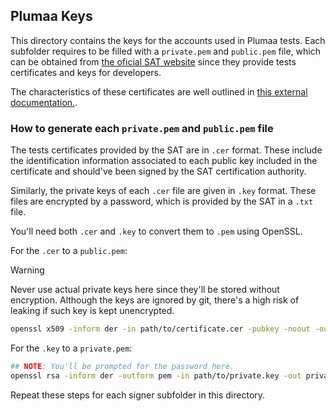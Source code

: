 ## Plumaa Keys

This directory contains the keys for the accounts used in Plumaa tests. Each subfolder requires to be filled with a `private.pem` and `public.pem` file, which can be obtained from [the oficial SAT website](http://omawww.sat.gob.mx/tramitesyservicios/Paginas/certificado_sello_digital.htm) since they provide tests certificates and keys for developers.

The characteristics of these certificates are well outlined in [this external documentation.](https://go.reachcore.com/docs/Articulos/CSDPruebas).

### How to generate each `private.pem` and `public.pem` file

The tests certificates provided by the SAT are in `.cer` format. These include the identification information associated to each public key included in the certificate and should've been signed by the SAT certification authority.

Similarly, the private keys of each `.cer` file are given in `.key` format. These files are encrypted by a password, which is provided by the SAT in a `.txt` file.

You'll need both `.cer` and `.key` to convert them to `.pem` using OpenSSL.

For the `.cer` to a `public.pem`:

> [!WARNING]
> Never use actual private keys here since they'll be stored without encryption. Although the keys are ignored by git, there's a high risk of leaking if such key is kept unencrypted.

```bash
openssl x509 -inform der -in path/to/certificate.cer -pubkey -noout -outform der > public.pem
```

For the `.key` to a `private.pem`:

```bash
## NOTE: You'll be prompted for the password here.
openssl rsa -inform der -outform pem -in path/to/private.key -out private.pem
```

Repeat these steps for each signer subfolder in this directory.
